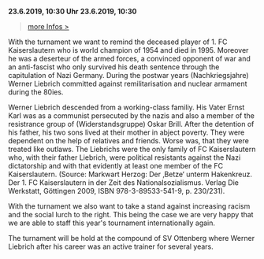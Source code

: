 **23.6.2019, 10:30 Uhr**
**23.6.2019, 10:30**

> [more Infos >](http://piee.kl-netz.de/?page=termine)

With the turnament we want to remind the deceased player of 1. FC Kaiserslautern who is world champion of 1954 and died in 1995. Moreover he was a deserteur of the armed forces, a convinced opponent of war and an anti-fascist who only survived his death sentence through the capitulation of Nazi Germany. During the postwar years (Nachkriegsjahre) Werner Liebrich committed against remilitarisation and nuclear armament during the 80ies.

Werner Liebrich descended from a working-class familiy. His Vater Ernst Karl was as a communist persecuted by the nazis and also a member of the resistrance group of (Widerstandsgruppe) Oskar Brill. After the detention of his father, his two sons lived at their mother in abject poverty. They were dependent on the help of relatives and friends. Worse was, that they were treated like outlaws. The Liebrichs were the only family of FC Kaiserslautern who, with their father Liebrich, were political resistants against the Nazi dictatorship and with that evidently at least one member of the FC Kaiserslautern. (Source: Markwart Herzog: Der ‚Betze‘ unterm Hakenkreuz. Der 1. FC Kaiserslautern in der Zeit des Nationalsozialismus. Verlag Die Werkstatt, Göttingen 2009, ISBN 978-3-89533-541-9, p. 230/231).

With the turnament we also want to take a stand against increasing racism and the social lurch to the right. This being the case we are very happy that we are able to staff this year's tournament internationally again.

The turnament will be hold at the compound of SV Ottenberg where Werner Liebrich after his career was an active trainer for several years.
